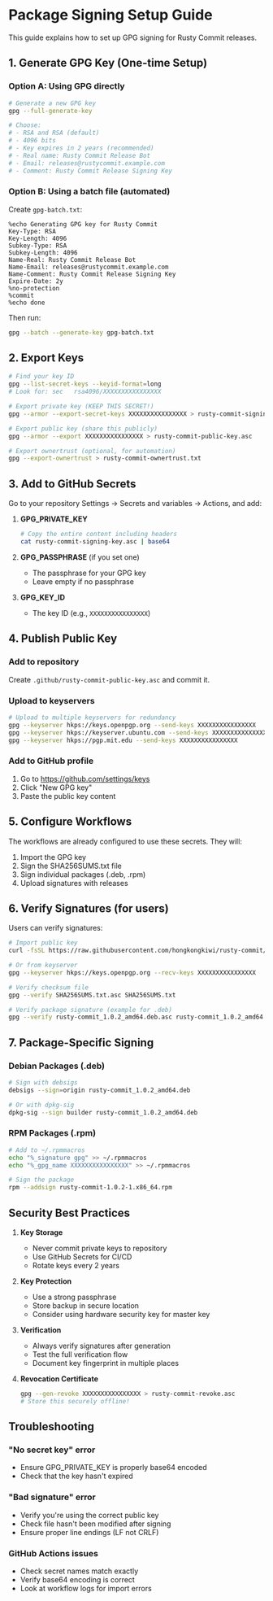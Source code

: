 # Package Signing Setup Guide

This guide explains how to set up GPG signing for Rusty Commit releases.

## 1. Generate GPG Key (One-time Setup)

### Option A: Using GPG directly

```bash
# Generate a new GPG key
gpg --full-generate-key

# Choose:
# - RSA and RSA (default)
# - 4096 bits
# - Key expires in 2 years (recommended)
# - Real name: Rusty Commit Release Bot
# - Email: releases@rustycommit.example.com
# - Comment: Rusty Commit Release Signing Key
```

### Option B: Using a batch file (automated)

Create `gpg-batch.txt`:
```
%echo Generating GPG key for Rusty Commit
Key-Type: RSA
Key-Length: 4096
Subkey-Type: RSA
Subkey-Length: 4096
Name-Real: Rusty Commit Release Bot
Name-Email: releases@rustycommit.example.com
Name-Comment: Rusty Commit Release Signing Key
Expire-Date: 2y
%no-protection
%commit
%echo done
```

Then run:
```bash
gpg --batch --generate-key gpg-batch.txt
```

## 2. Export Keys

```bash
# Find your key ID
gpg --list-secret-keys --keyid-format=long
# Look for: sec   rsa4096/XXXXXXXXXXXXXXXX

# Export private key (KEEP THIS SECRET!)
gpg --armor --export-secret-keys XXXXXXXXXXXXXXXX > rusty-commit-signing-key.asc

# Export public key (share this publicly)
gpg --armor --export XXXXXXXXXXXXXXXX > rusty-commit-public-key.asc

# Export ownertrust (optional, for automation)
gpg --export-ownertrust > rusty-commit-ownertrust.txt
```

## 3. Add to GitHub Secrets

Go to your repository Settings → Secrets and variables → Actions, and add:

1. **GPG_PRIVATE_KEY**
   ```bash
   # Copy the entire content including headers
   cat rusty-commit-signing-key.asc | base64
   ```

2. **GPG_PASSPHRASE** (if you set one)
   - The passphrase for your GPG key
   - Leave empty if no passphrase

3. **GPG_KEY_ID**
   - The key ID (e.g., `XXXXXXXXXXXXXXXX`)

## 4. Publish Public Key

### Add to repository
Create `.github/rusty-commit-public-key.asc` and commit it.

### Upload to keyservers
```bash
# Upload to multiple keyservers for redundancy
gpg --keyserver hkps://keys.openpgp.org --send-keys XXXXXXXXXXXXXXXX
gpg --keyserver hkps://keyserver.ubuntu.com --send-keys XXXXXXXXXXXXXXXX
gpg --keyserver hkps://pgp.mit.edu --send-keys XXXXXXXXXXXXXXXX
```

### Add to GitHub profile
1. Go to https://github.com/settings/keys
2. Click "New GPG key"
3. Paste the public key content

## 5. Configure Workflows

The workflows are already configured to use these secrets. They will:
1. Import the GPG key
2. Sign the SHA256SUMS.txt file
3. Sign individual packages (.deb, .rpm)
4. Upload signatures with releases

## 6. Verify Signatures (for users)

Users can verify signatures:

```bash
# Import public key
curl -fsSL https://raw.githubusercontent.com/hongkongkiwi/rusty-commit/main/.github/rusty-commit-public-key.asc | gpg --import

# Or from keyserver
gpg --keyserver hkps://keys.openpgp.org --recv-keys XXXXXXXXXXXXXXXX

# Verify checksum file
gpg --verify SHA256SUMS.txt.asc SHA256SUMS.txt

# Verify package signature (example for .deb)
gpg --verify rusty-commit_1.0.2_amd64.deb.asc rusty-commit_1.0.2_amd64.deb
```

## 7. Package-Specific Signing

### Debian Packages (.deb)
```bash
# Sign with debsigs
debsigs --sign=origin rusty-commit_1.0.2_amd64.deb

# Or with dpkg-sig
dpkg-sig --sign builder rusty-commit_1.0.2_amd64.deb
```

### RPM Packages (.rpm)
```bash
# Add to ~/.rpmmacros
echo "%_signature gpg" >> ~/.rpmmacros
echo "%_gpg_name XXXXXXXXXXXXXXXX" >> ~/.rpmmacros

# Sign the package
rpm --addsign rusty-commit-1.0.2-1.x86_64.rpm
```

## Security Best Practices

1. **Key Storage**
   - Never commit private keys to repository
   - Use GitHub Secrets for CI/CD
   - Rotate keys every 2 years

2. **Key Protection**
   - Use a strong passphrase
   - Store backup in secure location
   - Consider using hardware security key for master key

3. **Verification**
   - Always verify signatures after generation
   - Test the full verification flow
   - Document key fingerprint in multiple places

4. **Revocation Certificate**
   ```bash
   gpg --gen-revoke XXXXXXXXXXXXXXXX > rusty-commit-revoke.asc
   # Store this securely offline!
   ```

## Troubleshooting

### "No secret key" error
- Ensure GPG_PRIVATE_KEY is properly base64 encoded
- Check that the key hasn't expired

### "Bad signature" error
- Verify you're using the correct public key
- Check file hasn't been modified after signing
- Ensure proper line endings (LF not CRLF)

### GitHub Actions issues
- Check secret names match exactly
- Verify base64 encoding is correct
- Look at workflow logs for import errors
